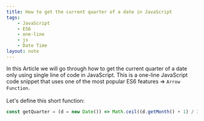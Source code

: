 ```yaml
---
title: How to get the current quarter of a date in JavaScript
tags:
    - JavaScript
    - ES6
    - one-line
    - js
    - Date Time
layout: note
---
```




In this Article we will go through how to get the current quarter of a date only using single line of code in JavaScript.
This is a one-line JavaScript code snippet that uses one of the most popular ES6 features => `Arrow Function`.
<br/>
<br/>
Let's define this short function:

```js {.wrap}
const getQuarter = (d = new Date()) => Math.ceil((d.getMonth() + 1) / 3);
```